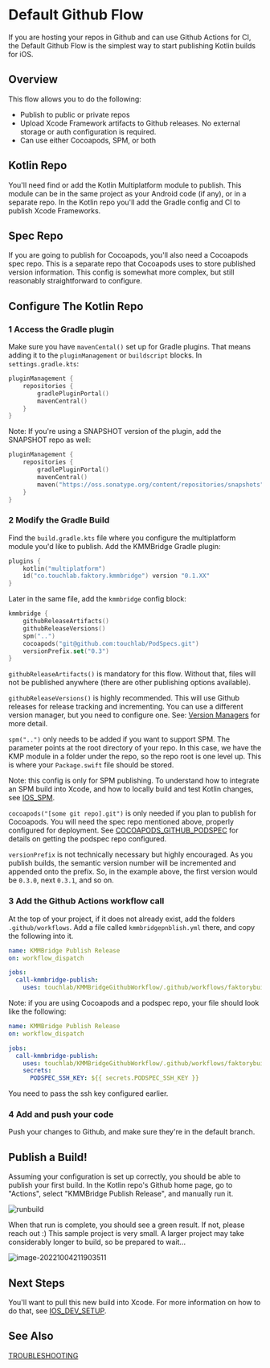 # Default Github Flow

If you are hosting your repos in Github and can use Github Actions for CI, the Default Github Flow is the simplest way to start publishing Kotlin builds for iOS.

## Overview

This flow allows you to do the following:

* Publish to public or private repos
* Upload Xcode Framework artifacts to Github releases. No external storage or auth configuration is required.
* Can use either Cocoapods, SPM, or both

## Kotlin Repo

You'll need find or add the Kotlin Multiplatform module to publish. This module can be in the same project as your Android code (if any), or in a separate repo. In the Kotlin repo you'll add the Gradle config and CI to publish Xcode Frameworks.

## Spec Repo

If you are going to publish for Cocoapods, you'll also need a Cocoapods spec repo. This is a separate repo that Cocoapods uses to store published version information. This config is somewhat more complex, but still reasonably straightforward to configure.

## Configure The Kotlin Repo

### 1 Access the Gradle plugin

Make sure you have `mavenCental()` set up for Gradle plugins. That means adding it to the `pluginManagement` or `buildscript` blocks. In `settings.gradle.kts`:

```kotlin
pluginManagement {
    repositories {
        gradlePluginPortal()
        mavenCentral()
    }
}
```

Note: If you're using a SNAPSHOT version of the plugin, add the SNAPSHOT repo as well:

```kotlin
pluginManagement {
    repositories {
        gradlePluginPortal()
        mavenCentral()
        maven("https://oss.sonatype.org/content/repositories/snapshots")
    }
}
```

### 2 Modify the Gradle Build

Find the `build.gradle.kts` file where you configure the multiplatform module you'd like to publish. Add the KMMBridge Gradle plugin:

```kotlin
plugins {
    kotlin("multiplatform")
    id("co.touchlab.faktory.kmmbridge") version "0.1.XX"
}
```

Later in the same file, add the `kmmbridge` config block:

```kotlin
kmmbridge {
    githubReleaseArtifacts()
    githubReleaseVersions()
    spm("..")
    cocoapods("git@github.com:touchlab/PodSpecs.git")
    versionPrefix.set("0.3")
}
```

`githubReleaseArtifacts()` is mandatory for this flow. Without that, files will not be published anywhere (there are other publishing options available).

`githubReleaseVersions()` is highly recommended. This will use Github releases for release tracking and incrementing. You can use a different version manager, but you need to configure one. See: [Version Managers](docs/CONFIGURATION_OVERVIEW.md#version-managers) for more detail.

`spm("..")` only needs to be added if you want to support SPM. The parameter points at the root directory of your repo. In this case, we have the KMP module in a folder under the repo, so the repo root is one level up. This is where your `Package.swift` file should be stored.

Note: this config is only for SPM publishing. To understand how to integrate an SPM build into Xcode, and how to locally build and test Kotlin changes, see [IOS_SPM](IOS_SPM.md).

`cocoapods("[some git repo].git")` is only needed if you plan to publish for Cocoapods. You will need the spec repo mentioned above, properly configured for deployment. See  [COCOAPODS_GITHUB_PODSPEC](COCOAPODS_GITHUB_PODSPEC.md) for details on getting the podspec repo configured.

`versionPrefix` is not technically necessary but highly encouraged. As you publish builds, the semantic version number will be incremented and appended onto the prefix. So, in the example above, the first version would be `0.3.0`, next `0.3.1`, and so on.

### 3 Add the Github Actions workflow call

At the top of your project, if it does not already exist, add the folders `.github/workflows`. Add a file called `kmmbridgepnblish.yml` there, and copy the following into it.

```yaml
name: KMMBridge Publish Release
on: workflow_dispatch

jobs:
  call-kmmbridge-publish:
    uses: touchlab/KMMBridgeGithubWorkflow/.github/workflows/faktorybuild.yml@main
```

Note: if you are using Cocoapods and a podspec repo, your file should look like the following:

```yaml
name: KMMBridge Publish Release
on: workflow_dispatch

jobs:
  call-kmmbridge-publish:
    uses: touchlab/KMMBridgeGithubWorkflow/.github/workflows/faktorybuild.yml@main
    secrets:
      PODSPEC_SSH_KEY: ${{ secrets.PODSPEC_SSH_KEY }}
```

You need to pass the ssh key configured earlier.

### 4 Add and push your code

Push your changes to Github, and make sure they're in the default branch.

## Publish a Build!

Assuming your configuration is set up correctly, you should be able to publish your first build. In the Kotlin repo's Github home page, go to "Actions", select "KMMBridge Publish Release", and manually run it.

![runbuild](https://tl-navigator-images.s3.us-east-1.amazonaws.com/docimages/2022-10-04_21-14-runbuild.png)

When that run is complete, you should see a green result. If not, please reach out :) This sample project is very small. A larger project may take considerably longer to build, so be prepared to wait...

![image-20221004211903511](https://tl-navigator-images.s3.us-east-1.amazonaws.com/docimages/2022-10-04_21-19-image-20221004211903511.png)

## Next Steps

You'll want to pull this new build into Xcode. For more information on how to do that, see  [IOS_DEV_SETUP](IOS_DEV_SETUP.md).

## See Also

[TROUBLESHOOTING](TROUBLESHOOTING.md)